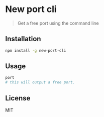 # New port cli
> Get a free port using the command line

## Installation
```bash
npm install -g new-port-cli
```

## Usage
```bash
port
# this will output a free port.
```

## License
MIT